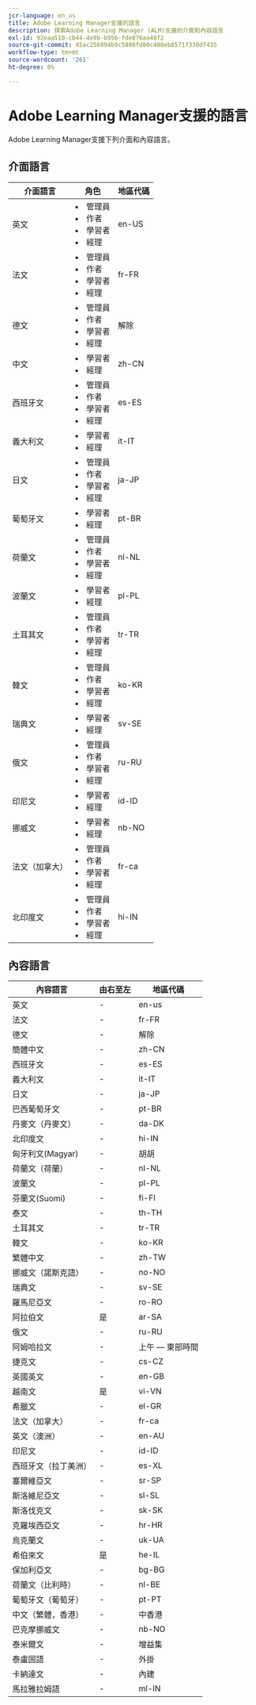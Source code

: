 ```yaml
---
jcr-language: en_us
title: Adobe Learning Manager支援的語言
description: 探索Adobe Learning Manager (ALM)支援的介面和內容語言
exl-id: 92eaa510-cb44-4e9b-b956-fde876aa48f2
source-git-commit: 45ac256894b9c5808fd80c488eb8571f330df435
workflow-type: tm+mt
source-wordcount: '261'
ht-degree: 0%

---
```


# Adobe Learning Manager支援的語言

Adobe Learning Manager支援下列介面和內容語言。

## 介面語言

| 介面語言 | 角色 | 地區代碼 |
|---|---|---|
| 英文 | <li>管理員</li><li>作者</li><li>學習者</li><li>經理</li> | en-US |
| 法文 | <li>管理員</li><li>作者</li><li>學習者</li><li>經理</li> | fr-FR |
| 德文 | <li>管理員</li><li>作者</li><li>學習者</li><li>經理</li> | 解除 |
| 中文 | <li>學習者</li><li>經理</li> | zh-CN |
| 西班牙文 | <li>管理員</li><li>作者</li><li>學習者</li><li>經理</li> | es-ES |
| 義大利文 | <li>學習者</li><li>經理</li> | it-IT |
| 日文 | <li>管理員</li><li>作者</li><li>學習者</li><li>經理</li> | ja-JP |
| 葡萄牙文 | <li>學習者</li><li>經理</li> | pt-BR |
| 荷蘭文 | <li>管理員</li><li>作者</li><li>學習者</li><li>經理</li> | nl-NL |
| 波蘭文 | <li>學習者</li><li>經理</li> | pl-PL |
| 土耳其文 | <li>管理員</li><li>作者</li><li>學習者</li><li>經理</li> | tr-TR |
| 韓文 | <li>管理員</li><li>作者</li><li>學習者</li><li>經理</li> | ko-KR |
| 瑞典文 | <li>學習者</li><li>經理</li> | sv-SE |
| 俄文 | <li>管理員</li><li>作者</li><li>學習者</li><li>經理</li> | ru-RU |
| 印尼文 | <li>學習者</li><li>經理</li> | id-ID |
| 挪威文 | <li>學習者</li><li>經理</li> | nb-NO |
| 法文（加拿大） | <li>管理員</li><li>作者</li><li>學習者</li><li>經理</li> | fr-ca |
| 北印度文 | <li>管理員</li><li>作者</li><li>學習者</li><li>經理</li> | hi-IN |

## 內容語言

| 內容語言 | 由右至左 | 地區代碼 |
|---|---|---|
| 英文 | - | en-us |
| 法文 | - | fr-FR |
| 德文 | - | 解除 |
| 簡體中文 | - | zh-CN |
| 西班牙文 | - | es-ES |
| 義大利文 | - | it-IT |
| 日文 | - | ja-JP |
| 巴西葡萄牙文 | - | pt-BR |
| 丹麥文（丹麥文） | - | da-DK |
| 北印度文 | - | hi-IN |
| 匈牙利文(Magyar) | - | 胡胡 |
| 荷蘭文（荷蘭） | - | nl-NL |
| 波蘭文 | - | pl-PL |
| 芬蘭文(Suomi) | - | fi-FI |
| 泰文 | - | th-TH |
| 土耳其文 | - | tr-TR |
| 韓文 | - | ko-KR |
| 繁體中文 | - | zh-TW |
| 挪威文（諾斯克語） | - | no-NO |
| 瑞典文 | - | sv-SE |
| 羅馬尼亞文 | - | ro-RO |
| 阿拉伯文 | 是 | ar-SA |
| 俄文 | - | ru-RU |
| 阿姆哈拉文 | - | 上午 — 東部時間 |
| 捷克文 | - | cs-CZ |
| 英國英文 | - | en-GB |
| 越南文 | 是 | vi-VN |
| 希臘文 | - | el-GR |
| 法文（加拿大） | - | fr-ca |
| 英文（澳洲） | - | en-AU |
| 印尼文 | - | id-ID |
| 西班牙文（拉丁美洲） | - | es-XL |
| 塞爾維亞文 | - | sr-SP |
| 斯洛維尼亞文 | - | sl-SL |
| 斯洛伐克文 | - | sk-SK |
| 克羅埃西亞文 | - | hr-HR |
| 烏克蘭文 | - | uk-UA |
| 希伯來文 | 是 | he-IL |
| 保加利亞文 | - | bg-BG |
| 荷蘭文（比利時） | - | nl-BE |
| 葡萄牙文（葡萄牙） | - | pt-PT |
| 中文（繁體，香港） | - | 中香港 |
| 巴克摩挪威文 | - | nb-NO |
| 泰米爾文 | - | 增益集 |
| 泰盧固語 | - | 外掛 |
| 卡納達文 | - | 內建 |
| 馬拉雅拉姆語 | - | ml-IN |


